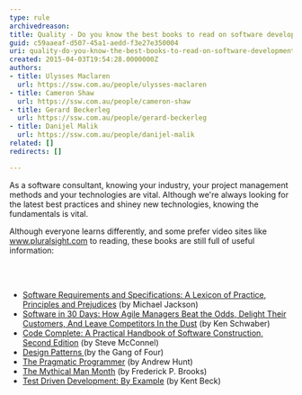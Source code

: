 ```yaml
---
type: rule
archivedreason: 
title: Quality - Do you know the best books to read on software development?
guid: c59aaeaf-d507-45a1-aedd-f3e27e350004
uri: quality-do-you-know-the-best-books-to-read-on-software-development
created: 2015-04-03T19:54:28.0000000Z
authors:
- title: Ulysses Maclaren
  url: https://ssw.com.au/people/ulysses-maclaren
- title: Cameron Shaw
  url: https://ssw.com.au/people/cameron-shaw
- title: Gerard Beckerleg
  url: https://ssw.com.au/people/gerard-beckerleg
- title: Danijel Malik
  url: https://ssw.com.au/people/danijel-malik
related: []
redirects: []

---
```



<p class="p1">As a software consultant, knowing your industry, your project management methods and your technologies are vital. Although we're always looking for the latest best practices and shiney new technologies, knowing the fundamentals is vital.​</p><p class="p1">Although everyone learns differently, and some prefer video sites like 
   <a href="http&#58;//www.pluralsight.com/" target="_blank">www.pluralsight.com​</a> to reading, these books are still full of useful information&#58;</p>
<br><excerpt class='endintro'></excerpt><br>
<ul class="ul1"><li class="li1">
      <span class="s1"><a href="http&#58;//www.amazon.com/Software-Requirements-Specifications-Principles-Prejudices/dp/0201877120" target="_blank"><span class="s2">Software Requirements and Specifications&#58; A Lexicon of Practice, Principles and Prejudices</span></a></span><span class="s3"> (by Michael Jackson)</span></li><li class="li1">
      <span class="s1"><a target="_blank" href="http&#58;//www.amazon.com/Software-30-Days-Customers-Competitors/dp/1118206665"><span class="s2">Software in 30 Days&#58; How Agile Managers Beat the Odds, Delight Their Customers, And Leave Competitors In the Dust</span></a></span><span class="s3"> (by Ken Schwaber)</span></li><li class="li1">
      <span class="s1"><a target="_blank" href="http&#58;//www.amazon.com/Code-Complete-Practical-Handbook-Construction/dp/0735619670"><span class="s2">Code Complete&#58; A Practical Handbook of Software Construction, Second Edition</span></a></span><span class="s3"> (by Steve McConnel)</span></li><li class="li2">
      <span class="s4"><a target="_blank" href="http&#58;//www.amazon.com/Design-Patterns-Object-Oriented-Professional-Computing/dp/0201634988"><span class="s2">Design Patterns&#160;</span></a></span>(by the Gang of Four)</li><li class="li1">
      <span class="s1"><a target="_blank" href="http&#58;//www.amazon.com/The-Pragmatic-Programmer-Journeyman-Master/dp/020161622X"><span class="s2">The Pragmatic Programmer</span></a></span><span class="s3"> (by Andrew Hunt)</span></li><li class="li2">
      <span class="s4"><a target="_blank" href="http&#58;//www.amazon.com/The-Mythical-Man-Month-Engineering-Anniversary/dp/0201835959"><span class="s2">The Mythical Man Month</span></a></span> (by Frederick P. Brooks)</li><li class="li1">
      <span class="s1"><a target="_blank" href="http&#58;//www.amazon.com/Test-Driven-Development-By-Example/dp/0321146530"><span class="s2">Test Driven Development&#58; By Example</span></a></span><span class="s3"> (by Kent Beck)​</span></li></ul>



